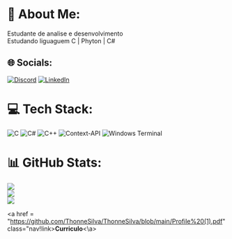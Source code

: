 # 💫 About Me:
Estudante de analise e desenvolvimento<br>Estudando liguaguem C | Phyton | C#


## 🌐 Socials:
[![Discord](https://img.shields.io/badge/Discord-%237289DA.svg?logo=discord&logoColor=white)](https://discord.gg/Sonicopan) [![LinkedIn](https://img.shields.io/badge/LinkedIn-%230077B5.svg?logo=linkedin&logoColor=white)](https://linkedin.com/in/thonne-cleiton/) 

# 💻 Tech Stack:
![C](https://img.shields.io/badge/c-%2300599C.svg?style=for-the-badge&logo=c&logoColor=white) ![C#](https://img.shields.io/badge/c%23-%23239120.svg?style=for-the-badge&logo=csharp&logoColor=white) ![C++](https://img.shields.io/badge/c++-%2300599C.svg?style=for-the-badge&logo=c%2B%2B&logoColor=white) ![Context-API](https://img.shields.io/badge/Context--Api-000000?style=for-the-badge&logo=react) ![Windows Terminal](https://img.shields.io/badge/Windows%20Terminal-%234D4D4D.svg?style=for-the-badge&logo=windows-terminal&logoColor=white)
# 📊 GitHub Stats:
![](https://github-readme-stats.vercel.app/api?username=ThonneSilva&theme=nightowl&hide_border=false&include_all_commits=false&count_private=false)<br/>
![](https://github-readme-streak-stats.herokuapp.com/?user=ThonneSilva&theme=nightowl&hide_border=false)<br/>
![](https://github-readme-stats.vercel.app/api/top-langs/?username=ThonneSilva&theme=nightowl&hide_border=false&include_all_commits=false&count_private=false&layout=compact)

<a href = "https://github.com/ThonneSilva/ThonneSilva/blob/main/Profile%20(1).pdf" class="nav!link>**Curriculo**<\a>

<!-- Proudly created with GPRM ( https://gprm.itsvg.in ) -->
